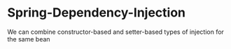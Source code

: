 # Spring-Dependency-Injection


We can combine constructor-based and setter-based types of injection for the same bean
